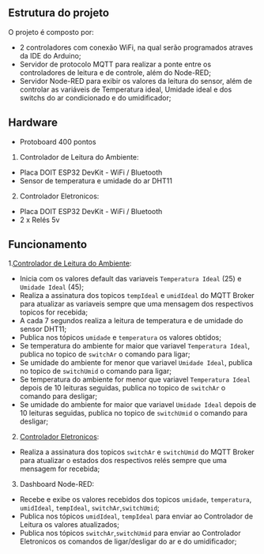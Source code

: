 
## Estrutura do projeto

O projeto é composto por:
- 2 controladores com conexão WiFi, na qual serão programados atraves da IDE do Arduino;
- Servidor de protocolo MQTT para realizar a ponte entre os controladores de leitura e de controle, além do Node-RED;
- Servidor Node-RED para exibir os valores da leitura do sensor, além de controlar as variáveis de Temperatura ideal, Umidade ideal e dos switchs do ar condicionado e do umidificador;

## Hardware 

- Protoboard 400 pontos

1. Controlador de Leitura do Ambiente:
- Placa DOIT ESP32 DevKit - WiFi / Bluetooth
- Sensor de temperatura e umidade do ar DHT11

2. Controlador Eletronicos:
- Placa DOIT ESP32 DevKit - WiFi / Bluetooth
- 2 x Relés 5v


## Funcionamento

1.[Controlador de Leitura do Ambiente](https://github.com/glopess/automacao_casa/blob/main/leitura-ambiente.ino):
- Inicia com os valores default das variaveis `Temperatura Ideal` (25) e `Umidade Ideal` (45);
- Realiza a assinatura dos topicos `tempIdeal` e `umidIdeal` do MQTT Broker para atualizar as variaveis sempre que uma mensagem dos respectivos topicos for recebida;
- A cada 7 segundos realiza a leitura de temperatura e de umidade do sensor DHT11;
- Publica nos tópicos `umidade` e `temperatura` os valores obtidos;
- Se temperatura do ambiente for maior que variavel `Temperatura Ideal`, publica no topico de `switchAr` o comando para ligar;
- Se umidade do ambiente for menor que variavel `Umidade Ideal`, publica no topico de `switchUmid` o comando para ligar;
- Se temperatura do ambiente for menor que variavel `Temperatura Ideal` depois de 10 leituras seguidas, publica no topico de `switchAr` o comando para desligar;
- Se umidade do ambiente for maior que variavel `Umidade Ideal` depois de 10 leituras seguidas, publica no topico de `switchUmid` o comando para desligar;

2. [Controlador Eletronicos](https://github.com/glopess/automacao_casa/blob/main/controlador-eletronicos.ino):
- Realiza a assinatura dos topicos `switchAr` e `switchUmid` do MQTT Broker para atualizar o estados dos respectivos relés sempre que uma mensagem for recebida;

3. Dashboard Node-RED:
- Recebe e exibe os valores recebidos dos topicos `umidade`, `temperatura`, `umidIdeal`, `tempIdeal`, `switchAr`,`switchUmid`;
- Publica nos tópicos  `umidIdeal`, `tempIdeal` para enviar ao Controlador de Leitura os valores atualizados;
- Publica nos tópicos `switchAr`,`switchUmid` para enviar ao Controlador Eletronicos os comandos de ligar/desligar do ar e do umidificador;